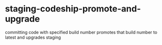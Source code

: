 # staging-codeship-promote-and-upgrade
committing code with specified build number promotes that build number to latest and upgrades staging
